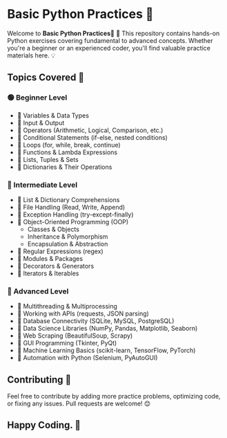 # Basic Python Practices 🐍

Welcome to **Basic Python Practices**🥰 🚀 This repository contains hands-on Python exercises covering fundamental to advanced concepts. Whether you're a beginner or an experienced coder, you'll find valuable practice materials here. 💡

## Topics Covered 📌

### 🟢 Beginner Level
- 🔹 Variables & Data Types
- 🔹 Input & Output
- 🔹 Operators (Arithmetic, Logical, Comparison, etc.)
- 🔹 Conditional Statements (if-else, nested conditions)
- 🔹 Loops (for, while, break, continue)
- 🔹 Functions & Lambda Expressions
- 🔹 Lists, Tuples & Sets
- 🔹 Dictionaries & Their Operations

### 🔵 Intermediate Level
- 🔸 List & Dictionary Comprehensions
- 🔸 File Handling (Read, Write, Append)
- 🔸 Exception Handling (try-except-finally)
- 🔸 Object-Oriented Programming (OOP)
  - Classes & Objects
  - Inheritance & Polymorphism
  - Encapsulation & Abstraction
- 🔸 Regular Expressions (regex)
- 🔸 Modules & Packages
- 🔸 Decorators & Generators
- 🔸 Iterators & Iterables

### 🔴 Advanced Level
- 🚀 Multithreading & Multiprocessing
- 🚀 Working with APIs (requests, JSON parsing)
- 🚀 Database Connectivity (SQLite, MySQL, PostgreSQL)
- 🚀 Data Science Libraries (NumPy, Pandas, Matplotlib, Seaborn)
- 🚀 Web Scraping (BeautifulSoup, Scrapy)
- 🚀 GUI Programming (Tkinter, PyQt)
- 🚀 Machine Learning Basics (scikit-learn, TensorFlow, PyTorch)
- 🚀 Automation with Python (Selenium, PyAutoGUI)



## Contributing 🤝
Feel free to contribute by adding more practice problems, optimizing code, or fixing any issues. Pull requests are welcome! 😊

## Happy Coding. 🎯


